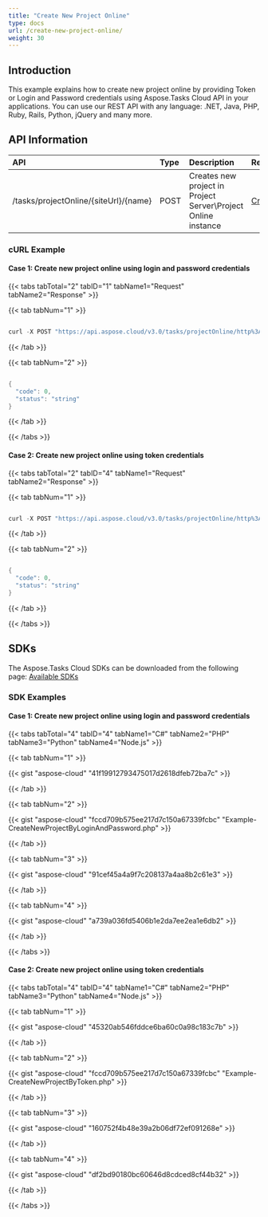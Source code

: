 ```yaml
---
title: "Create New Project Online"
type: docs
url: /create-new-project-online/
weight: 30
---
```


## **Introduction**
This example explains how to create new project online by providing Token or Login and Password credentials using Aspose.Tasks Cloud API in your applications. You can use our REST API with any language: .NET, Java, PHP, Ruby, Rails, Python, jQuery and many more.
## **API Information**

|**API**|**Type**|**Description**|**Resource Link**|
| :- | :- | :- | :- |
|/tasks/projectOnline/{siteUrl}/{name}|POST|Creates new project in Project Server\Project Online instance|[CreateNewProject](https://apireference.aspose.cloud/tasks/#/TasksProjectOnline/CreateNewProject)|
### **cURL Example**
#### **Case 1:** **Create new project online using login and password credentials**

{{< tabs tabTotal="2" tabID="1" tabName1="Request" tabName2="Response" >}}

{{< tab tabNum="1" >}}

```java

curl -X POST "https://api.aspose.cloud/v3.0/tasks/projectOnline/http%3A%2F%2Fproject_server_instance.local%2Fsites%2Fpwa/NewProductDev.mpp?userName=SomeLogin" -H "accept: application/json" -H "x-sharepoint-password: SomePassword" -H "Content-Type: application/json" -H "x-aspose-client: Containerize.Swagger" -d "{ \"projectName\": \"string\", \"projectGuid\": \"string\", \"timeout\": \"string\", \"pollingInterval\": \"string\"}"

```

{{< /tab >}}

{{< tab tabNum="2" >}}

```java

{
  "code": 0,
  "status": "string"
}

```

{{< /tab >}}

{{< /tabs >}}

#### **Case 2:** **Create new project online using token credentials**

{{< tabs tabTotal="2" tabID="4" tabName1="Request" tabName2="Response" >}}

{{< tab tabNum="1" >}}

```java

curl -X POST "https://api.aspose.cloud/v3.0/tasks/projectOnline/http%3A%2F%2Fproject_server_instance.local%2Fsites%2Fpwa/NewProductDev.mpp" -H "accept: application/json" -H "x-project-online-token: SOMESECRETTOKEN" -H "Content-Type: application/json" -H "x-aspose-client: Containerize.Swagger" -d "{ \"projectName\": \"string\", \"projectGuid\": \"string\", \"timeout\": \"string\", \"pollingInterval\": \"string\"}"

```

{{< /tab >}}

{{< tab tabNum="2" >}}

```java

{
  "code": 0,
  "status": "string"
}

```

{{< /tab >}}

{{< /tabs >}}
## **SDKs**
The Aspose.Tasks Cloud SDKs can be downloaded from the following page: [Available SDKs](/tasks/available-sdks/)
### **SDK Examples**
#### **Case 1:** **Create new project online using login and password credentials**

{{< tabs tabTotal="4" tabID="4" tabName1="C#" tabName2="PHP" tabName3="Python" tabName4="Node.js" >}}

{{< tab tabNum="1" >}}

{{< gist "aspose-cloud" "41f19912793475017d2618dfeb72ba7c" >}}

{{< /tab >}}

{{< tab tabNum="2" >}}

{{< gist "aspose-cloud" "fccd709b575ee217d7c150a67339fcbc" "Example-CreateNewProjectByLoginAndPassword.php" >}}

{{< /tab >}}

{{< tab tabNum="3" >}}

{{< gist "aspose-cloud" "91cef45a4a9f7c208137a4aa8b2c61e3" >}}

{{< /tab >}}

{{< tab tabNum="4" >}}

{{< gist "aspose-cloud" "a739a036fd5406b1e2da7ee2ea1e6db2" >}}

{{< /tab >}}

{{< /tabs >}}

#### **Case 2:** **Create new project online using token credentials**

{{< tabs tabTotal="4" tabID="4" tabName1="C#" tabName2="PHP" tabName3="Python" tabName4="Node.js" >}}

{{< tab tabNum="1" >}}

{{< gist "aspose-cloud" "45320ab546fddce6ba60c0a98c183c7b" >}}

{{< /tab >}}

{{< tab tabNum="2" >}}

{{< gist "aspose-cloud" "fccd709b575ee217d7c150a67339fcbc" "Example-CreateNewProjectByToken.php" >}}

{{< /tab >}}

{{< tab tabNum="3" >}}

{{< gist "aspose-cloud" "160752f4b48e39a2b06df72ef091268e" >}}

{{< /tab >}}

{{< tab tabNum="4" >}}

{{< gist "aspose-cloud" "df2bd90180bc60646d8cdced8cf44b32" >}}

{{< /tab >}}

{{< /tabs >}}

